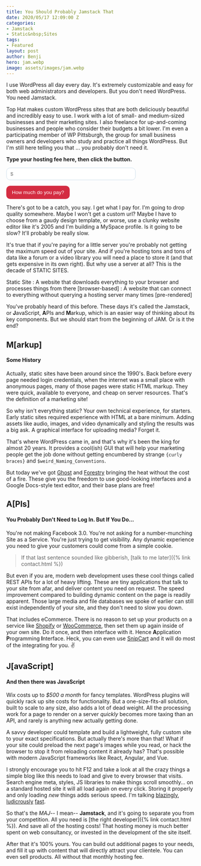 ```yaml
---
title: You Should Probably Jamstack That
date: 2020/05/17 12:09:00 Z
categories:
- Jamstack
- Static&nbsp;Sites
tags:
- Featured
layout: post
author: Benji
hero: jam.webp
image: assets/images/jam.webp
---
```


I use WordPress all day every day. It's extremely customizable and easy for both web administrators and developers. But you don't need WordPress. You need Jamstack.

Top Hat makes custom WordPress sites that are both deliciously beautiful and incredibly easy to use. I work with a lot of small- and medium-sized businesses and their marketing sites. I also freelance for up-and-coming businesses and people who consider their budgets a bit lower. I'm even a participating member of WP Pittsburgh, the group for small business owners and developers who study and practice all things WordPress. But I'm still here telling you that ... you probably don't need it.

**Type your hosting fee here, then click the button.**
<!-- <form action="event.preventDefault()"> -->
  <input placeholder='$' name='Fee' style="
    font: 400 18px / 1.2;
    border-radius: 10px;
    border: solid 1px #cddeec;
    height: 33px;
    width: 345px;
    padding-left: 10px;
    ">
  <button for="Fee" onclick="alert('Too much :(')" style="
    margin-top: 15px;
    border-radius: 10px;
    /* border: solid 1px #cddeec; */
    height: 35px;
    padding: 0 15px;
    color: white;
    background-color: #d42c41;
    border: unset;">
      How much do you pay?
  </button>
<!-- </form> -->

There's got to be a catch, you say. I get what I pay for. I'm going to drop quality somewhere. Maybe I won't get a custom url? Maybe I have to choose from a gaudy design template, or worse, use a clunky website editor like it's 2005 and I'm building a MySpace profile. Is it going to be slow? It'll probably be really slow.

It's true that if you're paying for a little server you're probably not getting the maximum speed out of your site. And if you're hosting tons and tons of data like a forum or a video library you will need a place to store it (and that gets expensive in its own right). But why use a server at all? This is the decade of STATIC SITES.

Static Site
: A website that downloads everything to your browser and processes things from there [browser-based]
: A website that can connect to everything without querying a hosting server many times [pre-rendered]

You've probably heard of this before. These days it's called the Jamstack, or **J**avaScript, **A**PIs and **M**arkup, which is an easier way of thinking about its key components. But we should start from the beginning of JAM. Or is it the end?

## M[arkup]

#### Some History
Actually, static sites have been around since the 1990's. Back before every page needed login credentials, when the internet was a small place with anonymous pages, many of those pages were static HTML markup. They were quick, available to everyone, and cheap on server resources. That's the definition of a marketing site!

So why isn't everything static? Your own technical experience, for starters. Early static sites required experience with HTML at a bare minimum. Adding assets like audio, images, and video dynamically and styling the results was a big ask. A graphical interface for uploading media? Forget it.

That's where WordPress came in, and that's why it's been the king for almost 20 years. It provides a cool(ish) GUI that will help your marketing people get the job done without getting encumbered by strange `{curly braces}` and `$weird_Naming_Conventions`.

But today we've got [Ghost](https://ghost.org/) and [Forestry](https://forestry.io/) bringing the heat without the cost of a fire. These give you the freedom to use good-looking interfaces and a Google Docs-style text editor, and their base plans are free!

## A[PIs]

#### You Probably Don't Need to Log In. But If You Do...
You're not making Facebook 3.0. You're not asking for a number-munching Site as a Service. You're just trying to get visibility. Any dynamic experience you need to give your customers could come from a simple cookie.

> If that last sentence sounded like gibberish, [talk to me later]({% link contact.html %})

But even if you are, modern web development uses these cool things called REST APIs for a lot of heavy lifting. These are tiny applications that talk to your site from afar, and deliver content you need on request. The speed improvement compared to building dynamic content on the page is readily apparent. Those large media and file databases we spoke of earlier can still exist independently of your site, and they don't need to slow you down.

That includes eCommerce. There is no reason to set up your products on a service like [Shopify](https://shopify.dev/docs/admin-api/rest/reference) or [WooCommerce](https://woocommerce.github.io/woocommerce-rest-api-docs/#introduction), then set them up again inside of your own site. Do it once, and then interface with it. Hence **A**pplication **P**rogramming **I**nterface. Heck, you can even use [SnipCart](https://snipcart.com/) and it will do most of the integrating for you. ✌️


## J[avaScript]
#### And then there was JavaScript
Wix costs up to *$500 a month* for fancy templates. WordPress plugins will quickly rack up site costs for functionality. But a one-size-fits-all solution, built to scale to any size, also adds a lot of dead weight. All the processing work for a page to render on a server *quickly* becomes more taxing than an API, and rarely is anything new actually getting done.

A savvy developer could template and build a lightweight, fully custom site to your exact specifications. But actually there's more than that! What if your site could preload the next page's images while you read, or hack the browser to stop it from reloading content it already has? That's possible with modern JavaScript frameworks like React, Angular, and Vue.

I strongly encourage you to hit F12 and take a look at all the crazy things a simple blog like this needs to load and give to every browser that visits. Search engine meta, styles, JS libraries to make things scroll smoothly... on a standard hosted site it will all load again on every click. Storing it properly and only loading *new* things adds serious speed. I'm talking [blazingly](https://www.shopflamingo.com), [ludicrously](https://ca.braun.com/en-ca) [fast](https://airbnb.io/).


So that's the *MAJ*-- I mean-- **Jamstack**, and it's going to separate you from your competition. All you need is [the right developer]({% link contact.html %}). And save all of the hosting costs! That hosting money is much better spent on web consultancy, or invested in the development of the site itself.

After that it's 100% yours. You can build out additional pages to your needs, and fill it up with content that will directly attract your clientele. You can even sell products. All without that monthly hosting fee.